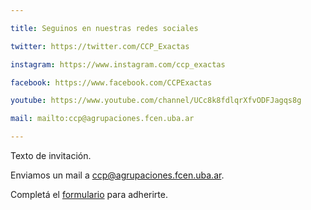 ```yaml
---

title: Seguinos en nuestras redes sociales

twitter: https://twitter.com/CCP_Exactas

instagram: https://www.instagram.com/ccp_exactas

facebook: https://www.facebook.com/CCPExactas

youtube: https://www.youtube.com/channel/UCc8k8fdlqrXfvODFJagqs8g

mail: mailto:ccp@agrupaciones.fcen.uba.ar

---
```


Texto de invitación.

Enviamos un mail a ccp@agrupaciones.fcen.uba.ar.

Completá el [formulario] para adherirte.

[formulario]: https://t.co/bTkSf21d7C?amp=1

